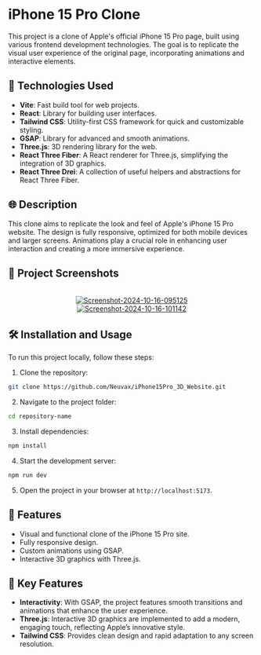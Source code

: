 # iPhone 15 Pro Clone

This project is a clone of Apple's official iPhone 15 Pro page, built using various frontend development technologies. The goal is to replicate the visual user experience of the original page, incorporating animations and interactive elements.

## 🚀 Technologies Used

- **Vite**: Fast build tool for web projects.
- **React**: Library for building user interfaces.
- **Tailwind CSS**: Utility-first CSS framework for quick and customizable styling.
- **GSAP**: Library for advanced and smooth animations.
- **Three.js**: 3D rendering library for the web.
- **React Three Fiber**: A React renderer for Three.js, simplifying the integration of 3D graphics.
- **React Three Drei**: A collection of useful helpers and abstractions for React Three Fiber.

## 🌐 Description

This clone aims to replicate the look and feel of Apple's iPhone 15 Pro website. The design is fully responsive, optimized for both mobile devices and larger screens. Animations play a crucial role in enhancing user interaction and creating a more immersive experience.

## 📸 Project Screenshots

<div align="center">
  <br />
    <a href="https://ibb.co/VprJ4fy"><img src="https://i.ibb.co/4g9Krhy/Screenshot-2024-10-16-095125.png" alt="Screenshot-2024-10-16-095125" border="0" /></a>
    </a>
  <br />
  <a href="https://ibb.co/JK99hXL"><img src="https://i.ibb.co/56PP7qD/Screenshot-2024-10-16-101142.png" alt="Screenshot-2024-10-16-101142" border="0"></a>
</div>

## 🛠 Installation and Usage

To run this project locally, follow these steps:

1. Clone the repository:

```bash
git clone https://github.com/Neuvax/iPhone15Pro_3D_Website.git
```

2. Navigate to the project folder:

```bash
cd repository-name
```

3. Install dependencies:

```bash
npm install
```

4. Start the development server:

```bash
npm run dev
```

5. Open the project in your browser at `http://localhost:5173`.

## 🚧 Features

- Visual and functional clone of the iPhone 15 Pro site.
- Fully responsive design.
- Custom animations using GSAP.
- Interactive 3D graphics with Three.js.

## 🌟 Key Features

- **Interactivity**: With GSAP, the project features smooth transitions and animations that enhance the user experience.
- **Three.js**: Interactive 3D graphics are implemented to add a modern, engaging touch, reflecting Apple’s innovative style.
- **Tailwind CSS**: Provides clean design and rapid adaptation to any screen resolution.
